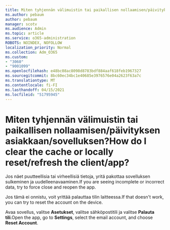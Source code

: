 ```yaml
---
title: Miten tyhjennän välimuistin tai paikallisen nollaamisen/päivityksen asiakkaan/sovelluksen?
ms.author: pebaum
author: pebaum
manager: scotv
ms.audience: Admin
ms.topic: article
ms.service: o365-administration
ROBOTS: NOINDEX, NOFOLLOW
localization_priority: Normal
ms.collection: Adm_O365
ms.custom:
- "3060"
- "9001099"
ms.openlocfilehash: e48bc08ac8098d8783bdf884aaf618feb1967327
ms.sourcegitcommit: 8bc60ec34bc1e40685e3976576e04a2623f63a7c
ms.translationtype: MT
ms.contentlocale: fi-FI
ms.lasthandoff: 04/15/2021
ms.locfileid: "51795945"
---
```

# <a name="how-do-i-clear-the-cache-or-locally-resetrefresh-the-clientapp"></a><span data-ttu-id="d153d-102">Miten tyhjennän välimuistin tai paikallisen nollaamisen/päivityksen asiakkaan/sovelluksen?</span><span class="sxs-lookup"><span data-stu-id="d153d-102">How do I clear the cache or locally reset/refresh the client/app?</span></span>

<span data-ttu-id="d153d-103">Jos näet puutteellisia tai virheellisiä tietoja, yritä pakottaa sovelluksen sulkeminen ja uudelleenavaaminen.</span><span class="sxs-lookup"><span data-stu-id="d153d-103">If you are seeing incomplete or incorrect data, try to force close and reopen the app.</span></span>  

<span data-ttu-id="d153d-104">Jos tämä ei onnistu, voit yrittää palauttaa tilin laitteessa.</span><span class="sxs-lookup"><span data-stu-id="d153d-104">If that doesn't work, you can try to reset the account on the device.</span></span>
 
<span data-ttu-id="d153d-105">Avaa sovellus, valitse **Asetukset**, valitse sähköpostitili ja valitse **Palauta tili**.</span><span class="sxs-lookup"><span data-stu-id="d153d-105">Open the app, go to **Settings**, select the email account, and choose **Reset Account**.</span></span>